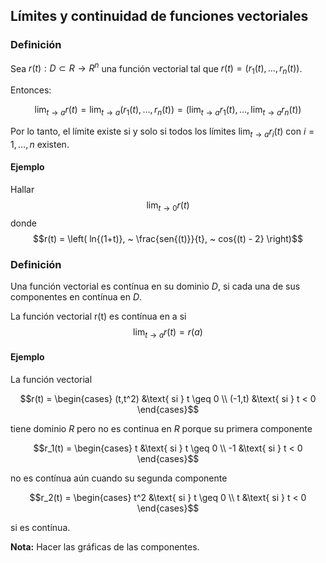 ﻿## Límites y continuidad de funciones vectoriales

### Definición

Sea $r(t): D \subset R \rightarrow R^n$ una función vectorial tal que $r(t) = (r_1(t), \ldots, r_n(t))$.

Entonces:

$$\lim_{t \to a} r(t) = \lim_{t \to a} (r_1(t), \ldots, r_n(t)) = (\lim_{t \to a} r_1(t), \ldots, \lim_{t \to a} r_n(t))$$

Por lo tanto, el límite existe si y solo si todos los límites $\lim_{t \to a} r_i(t)$ con $i=1, \ldots, n$ existen. 

#### Ejemplo

Hallar $$\lim_{t \to 0} r(t)$$ donde $$r(t) = \left( ln{(1+t)}, ~ \frac{sen{(t)}}{t}, ~ cos{(t) - 2} \right)$$

### Definición

Una función vectorial es contínua en su dominio $D$, si cada una de sus componentes en contínua en $D$.

La función vectorial r(t) es contínua en a si $$\lim_{t \to a} r(t) = r(a)$$

#### Ejemplo

La función vectorial

$$r(t) = \begin{cases}
(t,t^2) &\text{ si } t \geq 0 \\
(-1,t) &\text{ si } t < 0  
\end{cases}$$

tiene dominio $R$ pero no es continua en $R$ porque su primera componente

$$r_1(t) = \begin{cases}
t &\text{ si } t \geq 0 \\
-1 &\text{ si } t < 0  
\end{cases}$$

no es contínua aún cuando su segunda componente

$$r_2(t) = \begin{cases}
t^2 &\text{ si } t \geq 0 \\
t &\text{ si } t < 0  
\end{cases}$$

si es contínua.

**Nota:** Hacer las gráficas de las componentes. 

